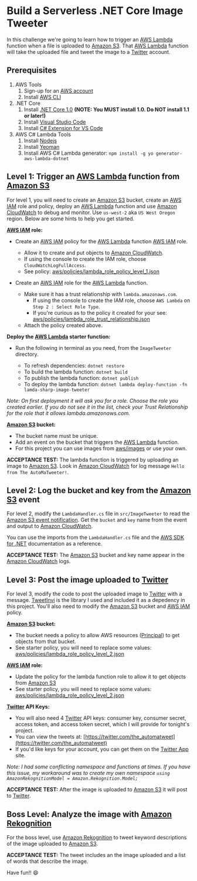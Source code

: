 # Build a Serverless .NET Core Image Tweeter

In this challenge we're going to learn how to trigger an [AWS Lambda](https://aws.amazon.com/lambda/) function when a file is uploaded to [Amazon S3](https://aws.amazon.com/s3/). That [AWS Lambda](https://aws.amazon.com/lambda/) function will take the uploaded file and tweet the image to a [Twitter](http://www.twitter.com/) account.

## Prerequisites

1. AWS Tools
    1. Sign-up for an [AWS account](https://aws.amazon.com)
    2. Install [AWS CLI](https://aws.amazon.com/cli/)
2. .NET Core
    1. Install [.NET Core 1.0](https://www.microsoft.com/net/core) **(NOTE: You MUST install 1.0. Do NOT install 1.1 or later!)**
    2. Install [Visual Studio Code](https://code.visualstudio.com/)
    3. Install [C# Extension for VS Code](https://code.visualstudio.com/Docs/languages/csharp)
3. AWS C# Lambda Tools
    1. Install [Nodejs](https://nodejs.org/en/)
    2. Install [Yeoman](http://yeoman.io/codelab/setup.html)
    3. Install AWS C# Lambda generator: `npm install -g yo generator-aws-lambda-dotnet`

## Level 1: Trigger an [AWS Lambda](http://aws.amazon.com/lambda/) function from [Amazon S3](http://aws.amazon.com/s3/)

For level 1, you will need to create an [Amazon S3](http://aws.amazon.com/s3/) bucket, create an [AWS IAM](https://aws.amazon.com/iam/) role and policy, deploy an [AWS Lambda](http://aws.amazon.com/lambda/) function and use [Amazon CloudWatch](http://aws.amazon.com/cloudwatch/) to debug and monitor. Use `us-west-2` aka `US West Oregon` region. Below are some hints to help you get started.


**[AWS IAM](https://aws.amazon.com/iam/) role:**

- Create an [AWS IAM](https://aws.amazon.com/iam/) policy for the [AWS Lambda](http://aws.amazon.com/lambda/) function [AWS IAM](https://aws.amazon.com/iam/) role.
	
	- Allow it to create and put objects to [Amazon CloudWatch](http://aws.amazon.com/cloudwatch/).
	- If using the console to create the IAM role, choose `CloudWatchLogFullAccess`.
   - See policy: [aws/policies/lambda_role_policy_level_1.json](aws/policies/lambda_role_policy_level_1.json)
 
- Create an [AWS IAM](https://aws.amazon.com/iam/) role for the [AWS Lambda](http://aws.amazon.com/lambda/) function.

	- Make sure it has a trust relationship with `lambda.amazonaws.com`.
		- If using the console to create the IAM role, choose `AWS Lambda` on `Step 2 : Select Role Type`.
		- If you're curious as to the policy it created for your see: [aws/policies/lambda_role_trust_relationship.json](aws/policies/lambda_role_trust_relationship.json)
	- Attach the policy created above.

**Deploy the [AWS Lambda](http://aws.amazon.com/lambda/) starter function:**

- Run the following in terminal as you need, from the `ImageTweeter` directory.

	- To refresh dependencies: `dotnet restore`
	- To build the lambda function: `dotnet build`
	- To publish the lambda function: `dotnet publish`
	- To deploy the lambda function: `dotnet lambda deploy-function -fn lamda-sharp-image-tweeter`

*Note: On first deployment it will ask you for a role. Choose the role you created earlier. If you do not see it in the list, check your Trust Relationship for the role that it allows lambda.amazonaws.com.*

**[Amazon S3](http://aws.amazon.com/s3/) bucket:**

- The bucket name must be unique.
- Add an event on the bucket that triggers the [AWS Lambda](http://aws.amazon.com/lambda/) function.
- For this project you can use images from [aws/images](aws/images) or use your own.

**ACCEPTANCE TEST:** The lambda function is triggered by uploading an image to [Amazon S3](http://aws.amazon.com/s3/). Look in [Amazon CloudWatch](http://aws.amazon.com/cloudwatch/) for log message `Hello from The AutoMaTweeter!`.

## Level 2: Log the bucket and key from the [Amazon S3](http://aws.amazon.com/s3/) event

For level 2, modify the `LambdaHandler.cs` file in `src/ImageTweeter` to read the [Amazon S3 event notification](http://docs.aws.amazon.com/AmazonS3/latest/dev/NotificationHowTo.html). Get the `bucket` and `key` name from the event and output to [Amazon CloudWatch](http://aws.amazon.com/cloudwatch/). 

You can use the imports from the `LambdaHandler.cs` file and the [AWS SDK for .NET](http://docs.aws.amazon.com/sdkfornet/v3/apidocs/Index.html) documentation as a reference.

**ACCEPTANCE TEST:** The [Amazon S3](http://aws.amazon.com/s3/) bucket and key name appear in the [Amazon CloudWatch](http://aws.amazon.com/cloudwatch/) logs.

## Level 3: Post the image uploaded to [Twitter](http://www.twitter.com)

For level 3, modify the code to post the uploaded image to [Twitter](http://www.twitter.com) with a message. [TweetInvi](https://github.com/linvi/tweetinvi/wiki) is the library I used and included it as a depedency in this project. You'll also need to modify the [Amazon S3](http://aws.amazon.com/s3/) bucket and [AWS IAM](https://aws.amazon.com/iam/) policy.

**[Amazon S3](http://aws.amazon.com/s3/) bucket:**

- The bucket needs a policy to allow AWS resources ([Principal](http://docs.aws.amazon.com/AmazonS3/latest/dev/s3-bucket-user-policy-specifying-principal-intro.html)) to get objects from that bucket.
- See starter policy, you will need to replace some values: [aws/policies/lambda_role_policy_level_2.json](aws/policies/s3_bucket_policy.json)

**[AWS IAM](https://aws.amazon.com/iam/) role:**

- Update the policy for the lambda function role to allow it to get objects from [Amazon S3](http://aws.amazon.com/s3/)
- See starter policy, you will need to replace some values: [aws/policies/lambda_role_policy_level_2.json](aws/policies/lambda_role_policy_level_3.json)

**[Twitter](http://twitter.com/) API Keys:**

- You will also need 4 [Twitter](http://www.twitter.com) API keys: consumer key, consumer secret, access token, and access token secret, which I will provide for tonight's project.
- You can view the tweets at: [https://twitter.com/the_automatweet](https://twitter.com/the_automatweet)
- If you'd like keys for your account, you can get them on the [Twitter App](https://apps.twitter.com) site.

*Note: I had some conflicting namespace and functions at times. If you have this issue, my workaround was to create my own namespace `using AmazonRekognitionModel = Amazon.Rekognition.Model;`*

**ACCEPTANCE TEST:** After the image is uploaded to [Amazon S3](http://aws.amazon.com/s3/) it will post to [Twitter](http://www.twitter.com).

## Boss Level: Analyze the image with [Amazon Rekognition](https://aws.amazon.com/rekognition/)

For the boss level, use [Amazon Rekognition](https://aws.amazon.com/rekognition/) to tweet keyword descriptions of the image uploaded to [Amazon S3](http://aws.amazon.com/s3/).

**ACCEPTANCE TEST:** The tweet includes an the image uploaded and a list of words that describe the image.

Have fun!! :smile:
